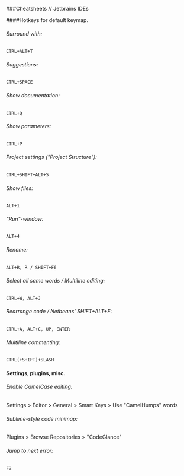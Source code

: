 ###Cheatsheets // Jetbrains IDEs

####Hotkeys for default keymap.

###### Surround with:

    CTRL+ALT+T
    
###### Suggestions:

    CTRL+SPACE

###### Show documentation:

    CTRL+Q

###### Show parameters:

    CTRL+P

###### Project settings ("Project Structure"):

    CTRL+SHIFT+ALT+S

###### Show files:

    ALT+1
    
###### "Run"-window:

    ALT+4
    
###### Rename:

    ALT+R, R / SHIFT+F6

###### Select all same words / Multiline editing:   

    CTRL+W, ALT+J

###### Rearrange code / Netbeans' SHIFT+ALT+F:  

    CTRL+A, ALT+C, UP, ENTER

###### Multiline commenting:  

    CTRL(+SHIFT)+SLASH

#### Settings, plugins, misc.  

######  Enable CamelCase editing:  

Settings > Editor > General > Smart Keys > Use "CamelHumps" words

######  Sublime-style code minimap:  

Plugins > Browse Repositories >  "CodeGlance"

######  Jump to next error:  

    F2
